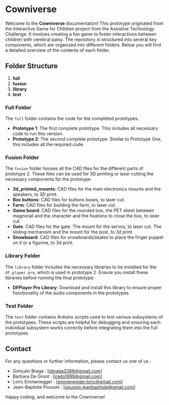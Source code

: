 # Cowniverse

Welcome to the **Cowniverse** documentation! This prototype originated from the Interactive Game for Children project from the Assistive Technology Challenge. It involves creating a fun game to foster interactions between children with cerebral palsy. The repository is structured into several key components, which are organized into different folders. Below you will find a detailed overview of the contents of each folder.

## Folder Structure

1. **full**
2. **fusion**
3. **library**
4. **test**

### Full Folder

The `full` folder contains the code for the completed prototypes.

- **Prototype 1**: The first complete prototype. This includes all necessary code to run this version.
- **Prototype 2**: The second complete prototype. Similar to Prototype One, this includes all the required code.

### Fusion Folder

The `fusion` folder houses all the CAD files for the different parts of prototype 2. These files can be used for 3D printing or laser cutting the necessary components for the prototype.

- **3d_printed_mounts**: CAD files for the main electronics mounts and the speakers, to 3D print.
- **Box buttons**: CAD files for buttons boxes, to laser cut.
- **Farm**: CAD files for building the farm, to laser cut.
- **Game board**: CAD files for the rounded box, the PET sheet between magnorail and the character and the fixations to close the box, to laser cut.
- **Gate**: CAD files for the gate. The mount for the servos, to laser cut. The sliding mechanism and the mount for the post, to 3d print.
- **Snowboard**: CAD files for snowboards/skates to place the finger puppet on it or a figurine, to 3d print.

### Library Folder

The `library` folder includes the necessary libraries to be installed for the `df_player pro`, which is used in prototype 2. Ensure you install these libraries before running the final prototype.

- **DFPlayer Pro Library**: Download and install this library to ensure proper functionality of the audio components in the prototypes.

### Test Folder

The `test` folder contains Arduino scripts used to test various subsystems of the prototypes. These scripts are helpful for debugging and ensuring each individual subsystem works correctly before integrating them into the full prototypes.

## Contact

For any questions or further information, please contact us one of us :
- Gonçalo Braga : [gbraga2086@gmail.com]
- Barbara De Groot : [irado1999@gmail.com] 
- Loric Emmenegger : [emmenegger.loric@gmail.com]
- Jean-Baptiste Poussin : [poussin.jeanbaptiste@gmail.com]

Happy coding, and welcome to the Cowniverse!
